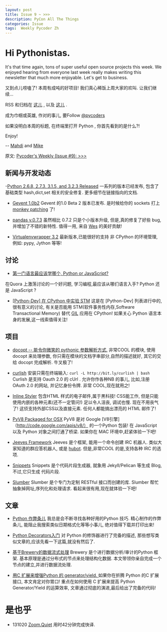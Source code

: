 ```yaml
---
layout: post
title: Issue 9 ~ >>>
description: PyCon All The Things
categories: Issue
tags:  Weekly Pycoder Zh
---
```


# Hi Pythonistas. 

It's that time again, tons of super useful open source projects this week. We enjoyed hearing from everyone last week really makes writing this newsletter that much more enjoyable. Let's get to business. 

又到点儿唠嗑了!
本周有成吨的好项目!
我们真心稀饭上周大家的欢叫.
让我们继续...

RSS 和归档在
[这儿](http://feeds.feedburner.com/pycodersweekly)
, 以及 
[这儿](http://pycoders.com/archive.html)
.

成为巾帼或英雄, 作对的事儿, 要Follow 
[@pycoders](http://twitter.com/pycoders)

如果没明白本周的标题,
在终端里打开 Python ,
你首先看到的是什么?!

Enjoy!


--
[Mahdi](https://twitter.com/#!/myusuf3) and [Mike](https://twitter.com/#!/mgrouchy)

原文: [Pycoder's Weekly (Issue #9): >>>](http://us4.campaign-archive2.com/?u=9735795484d2e4c204da82a29&id=d7c6c25c6c)

## 新闻与开发动态
-[Python 2.6.8, 2.7.3, 3.1.5, and 3.2.3 Released](http://mail.python.org/pipermail/python-list/2012-April/1290792.html)
一系列的版本已经发布,
包含了基础类型 hash,dict,set 相关的安全修复.
更多细节在链接指向的文档.

- [Gevent 1.0b2](https://bitbucket.org/denis/gevent/src/tip/changelog.rst#cl-7)
Gevent 的1.0 Beta 2 版本已发布.
是时候给你的 sockets 打上 [monkey patching](http://www.gevent.org/intro.html#monkey-patching) 了!


- [pandas v.0.7.3](http://pandas.pydata.org/pandas-docs/dev/whatsnew.html)
虽然相比 0.7.2 只是个小版本升级,
但是,真的修复了好些 bug,并增加了不错的新特性.
值得一用,
来自 [Wes](https://twitter.com/#!/wesmckinn)
的美好贡献!


- [Virtualenvwrapper 3.2](http://blog.doughellmann.com/2012/04/virtualenvwrapper-32.html)
最新版本,已能很好的支持 非 CPython 的环境管理,
例如: pypy, Jython 等等!




## 讨论

- [第一门语言最应该学哪个, Python or JavaScript?](http://www.quora.com/Is-it-better-to-learn-Python-or-JavaScript-as-a-first-language)

在Quora 上激荡讨论的一个好问题,
学习编程,最应该从哪们语言入手? Python 还是 JavaScript ?


- [[Python-Dev] 在 CPython 中实验 STM](http://mail.python.org/pipermail/python-dev/2012-April/118665.html)
这是在 [Python-Dev] 列表进行中的,很有意义的讨论,
有关是否能用 STM(软件事务性内存,Software Transactional Memory)
替代 
[GIL](http://en.wikipedia.org/wiki/Global_Interpreter_Lock)
应用在 CPython!
如果关心 Python 语言本身的发展,这一线索值得关注!


## 项目

- [docopt -- 能令你微笑的 pythonic 参数解析方式.](https://github.com/halst/docopt)
非常COOL 的模块,
使用 docopt 来处理参数,
你只需在模块的文档字串部分,自然的描述就好,
其它的交给 docopt 完成解析.
牛叉极了!


- [curlish](http://packages.python.org/curlish/)
安装只需在终端输入:
`curl -L http://bit.ly/curlish | bash` 
Curlish 是支持 Oauth 2.0 的 cUrl .
允许你作各种NB 的事儿,
比如,注册 OAuth 2.0 的网站,
并记忆身份令牌. 非常 COOL,现在就用之!

- [Inline Styler](https://github.com/dlanger/inlinestyler)
包含HTML 样式的电子邮件,属于黒科技!
CSS能工作,
但是只能使用内嵌的各种元素(还不一定管问!)
足以令人沮丧, 调试也慢.
现在不用丧气了!
这侦支持外部CSS以及直接元素.
任何人都能搞出漂亮的 HTML 邮件了!



- [PyV8 Packaged for OSX](https://github.com/brokenseal/PyV8-OS-X)
PyV8 是对 Google 
[V8引擎]（http://code.google.com/apis/v8/）
的一个Python 包装!
在 JavaScript 以及 Python 对象之间打通了桥梁.
如果你在 MAC 环境中,赶紧体验一下吧!

- [Jeeves Framework](https://github.com/silent1mezzo/jeeves-framework)
Jeeves 是个框架,
能用一个命令创建 IRC 机器人.
类似大家知道的群应答机器人,
或是 [hubot](http://hubot.github.com/).
但是,非常COOL 的是,支持各种 IRC 的选项.


- [Snippets](http://trilandev.com/snippets/)
Snippets 是个代码片段生成器,
就象用 Jekyll/Pelican 等生成 Blog,
不过,它只生成 代码片段.

- [Slumber](http://slumber.in/)
Slumber 是个专门为定制 RESTful 接口而创建的库.
Slumber 帮忙抽象掉网址,序列化和处理请求.
看起来很有用,现在就体验一下吧!

## 文章
- [Python 作弊条儿](http://imgur.com/tpze9)
我总是会不断寻找各种好用的Python 技巧.
精心制作的作弊条儿,
能阻止我搜索类似日期格式化等等小事儿,
绝对值得下载并打印出来!



- [Python Decorators入门](http://www.thumbtack.com/engineering/a-primer-on-python-decorators/)
对 Python 的修饰器进行了完备的描述,
那些想写类似文章的,应该先看一下这篇,就没有然后了.

- [基于Brewery的数据流式处理](http://blog.databrewery.org/post/21021110882/data-streaming-basics-in-brewery)
Brewery 是个进行数据分析/审计的Python 框架.
基本原理是通过分布式的节点来处理结构化数据.
本文带领你亲自完成一个节点的建立,并进行数据流处理.


- [用C 扩展来增强Python 的 generator/yield.
](http://eli.thegreenplace.net/2012/04/05/implementing-a-generatoryield-in-a-python-c-extension/)
如果你在折腾 Python 的C 扩展接口,
本文肯定对你胃口!
重点在如何使用 C 扩展来提高 Python Generator/Yield 的运算效率,
文章通过彻底的演进,最后给出了完备的代码!



# 是也乎

- 131020 [Zoom.Quiet](http://zoomquiet.org/) 用时42分钟完成快译.

